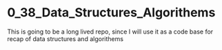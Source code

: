 # 0_38_Data_Structures_Algorithems
This is going to be a long lived repo, since I will use it as a code base for recap of data structures and algorithems
